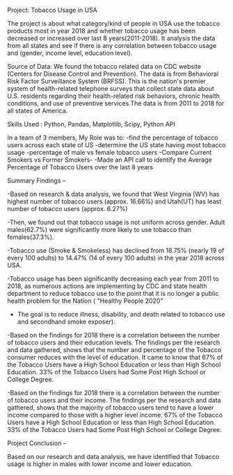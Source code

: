 Project: Tobacco Usage in USA

The project is about what category/kind of people in USA use the tobacco products most in year 2018 and whether tobacco usage has been decreased or increased over last 8 years(2011-2018). It analysis the data from all states and see if there is any correlation between tobacco usage and (gender, income level, education level).

Source of Data: We found the tobacco related data on CDC website (Centers for Disease Control and Prevention).
The data is from Behavioral Risk Factor Surveillance System (BRFSS). This is the nation's premier system of health-related telephone surveys that collect state data about U.S. residents regarding their health-related risk behaviors, chronic health conditions, and use of preventive services.The data is from 2011 to 2018 for all states of America.

Skills Used : Python, Pandas, Matplotlib, Scipy, Python API

In a team of 3 members, My Role was to:
-find the percentage of tobacco users across each state of US
-determine the US state having most tobacco usage
-percentage of male vs female tobacco users
-Compare Current Smokers vs Former Smokers-
-Made an API call to identify the Average Percentage of Tobacco Users over the last 8 years


Summary Findings – 

-Based on research & data analysis, we found that West Virginia (WV) has highest number of tobacco users (approx. 16.66%) and Utah(UT) has least number of tobacco users (approx. 6.27%)

-Then, we found out that tobacco usage is not uniform across gender. Adult males(62.7%) were significantly more likely to use tobacco than females(37.3%).    

-Tobacco use (Smoke & Smokeless) has declined from 18.75% (nearly 19 of every 100 adults) to 14.47% (14 of every 100 adults) in the year 2018 across USA.

-Tobacco usage has been significantly decreasing each year from 2011 to 2018, as numerous actions are implementing by CDC and state health department to reduce tobacco use to the point that it is no longer a public health problem for the Nation ( "Healthy People 2020" 

- The goal is to reduce illness, disability, and death related to tobacco use and secondhand smoke exposer).

-Based on the findings for 2018 there is a correlation between the number of tobacco users and their education levels. The findings per the research and data gathered, shows that the number and percentage of the Tobacco consumer reduces with the level of education. It came to know that 67% of the Tobacco Users have a High School Education or less than High School Education. 33% of the Tobacco Users had Some Post High School or College Degree.

-Based on the findings for 2018 there is a correlation between the number of tobacco users and their income. The findings per the research and data gathered, shows that the majority of tobacco users tend to have a lower income compared to those with a higher level income. 67% of the Tobacco Users have a High School Education or less than High School Education. 33% of the Tobacco Users had Some Post High School or College Degree.


Project Conclusion –

Based on our research and data analysis, we have identified that Tobacco usage is higher in males with lower income and lower education.

